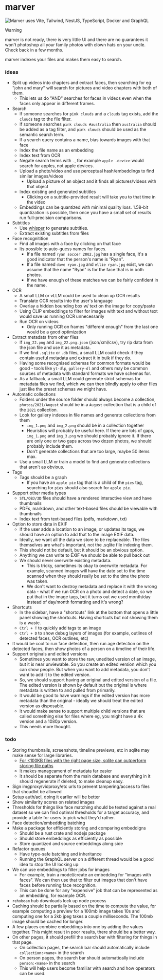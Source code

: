 # marver

<img alt="Marver uses Vite, Tailwind, NestJS, TypeScript, Docker and GraphQL" src="https://skillicons.dev/icons?i=vite,tailwind,nest,typescript,docker,graphql" />

> [!WARNING]
> marver is not ready, there is very little UI and there are no guarantees it won't photoshop all your family photos with clown hats on your uncle. 
> Check back in a few months.

marver indexes your files and makes them easy to search.

### ideas

- Split up videos into chapters and extract faces, then searching for eg "john and mary" will search for pictures and video chapters with both of them.
  - This lets us do "AND" searches for faces in videos even when the faces only appear in different frames.
- Search
  - If someone searches for `pink clouds` and a `clouds` tag exists, add the `clouds` tag to the file filter.
  - If someone searches `pink clouds #australia` then `australia` should be added as a tag filter, and `pink clouds` should be used as the semantic search term.
  - If a search query contains a name, bias towards images with that face
  - Index the file name as an embedding
  - Index text from OCR
  - Negate search terms with `-`, for example `apple -device` would search for apples, not apple devices.
  - Upload a photo/video and use perceptual hash/embeddings to find similar images/videos
    - Upload a picture of an object and it finds all pictures/videos with that object
  - Index existing and generated subtitles
    - Clicking on a subtitle-provided result will take you to that time in the video
  - Embeddings can be quantized with minimal quality loss. 1.58-bit quantization is possible, then once you have a small set of results run full-precision comparisons.
- Subtitles
  - Use [whisper](https://github.com/openai/whisper) to generate subtitles.
  - Extract existing subtitles from files
- Face recognitition
  - Find all images with a face by clicking on that face
  - Its possible to auto-guess names for faces.
    - If a file named `ryan soccer 2002.jpg` has a single face, it's a good indicator that the person's name is "Ryan".
    - If a file named `dave ryan.jpg` and `ellie ryan.jpg` exist, we can assume that the name "Ryan" is for the face that is in both photos.
    - If we have enough of these matches we can be fairly confident in the name.
- OCR
  - A small LLM or vLLM could be used to clean up OCR results
  - Translate OCR results into the user's language
  - Overlay a hidden bounding box w/ text on the image for copy/paste
  - Using CLIP embeddings to filter for images with text and without text would save us running OCR unnecessarily
  - Run OCR on videos
    - Only running OCR on frames "different enough" from the last one would be a good optimization
- Extract metadata from other files
  - If `img_22.png` and `img_22.png.json` (json/xml/csv), try rip data from the json file and use it as metadata.
  - If we find `.sqlite` or `.db` files, a small LLM could check if they contain useful metadata and extract it in bulk if they do.
  - Having some recognised schemas for common formats would be good - tools like `yt-dlp`, `gallery-dl` and others may be common sources of metadata with standard formats we have schemas for.
  - As a fallback, a small LLM could generate strict schemas for metadata files we find, which we can then blindly apply to other files just like the preset schemas we might have.
- Automatic collections
  - Folders under the source folder should always become a collection, `photos/2021/August` should be in a `August` collection that is a child of the `2021` collection.
  - Look for gallery indexes in file names and generate collections from them
    - `img_1.png` and `img_2.png` should be in a collection together
    - Heuristics will probably be useful here. If there are lots of gaps, `img_1.png` and `img_3.png` we should probably ignore it. If there are only one or two gaps across two dozen photos, we should probably include them.
    - Don't generate collections that are too large, maybe 50 items max.
  - Use a small LLM or train a model to find and generate collections that aren't as obvious.
- Tags
  - Tags should be a graph
    - If you have an `apple pie` tag that is a child of the `pies` tag, searching for `pies` should also search for `apple pie`.
- Support other media types
  - `STL/OBJ/3D` files should have a rendered interactive view and have thumbnails
  - PDFs, markdown, and other text-based files should be viewable with thumbnails
  - Index text from text-based files (pdfs, markdown, txt)
- Option to store data in EXIF
  - If the user adds a location to an image, or updates its tags, we should have an option to add that to the image EXIF data.
  - Ideally, we want all the data we store to be replaceable. The files themselves are what's important, not the .sqlite file indexing them.
  - This should not be default, but it should be an obvious option.
  - Anything we can write to EXIF we should be able to pull back out
  - We should never overwrite existing metadata. 
    - This is tricky, sometimes its okay to overwrite metadata. For example, scanned images will have the date set to the time scanned when they should really be set to the time the photo was taken.
    - We don't want to destroy metadata and replace it with the wrong data - what if we run OCR on a photo and detect a date, so we put that in the image tags, but it turns out we used month/day instead of day/month formatting and it's wrong?
- Shortcuts
  - In the sidebar, have a "shortcuts" link at the bottom that opens a little panel showing the shortcuts. Having shortcuts but not showing them is a waste.
  - `Ctrl + T` to quickly add tags to an image
  - `Ctrl + D` to show debug layers of images (for example, outlines of detected faces, OCR outlines, etc)
- It would be cool to run face detection, then run age detection on the detected faces, then show photos of a person on a timeline of their life.
- Support originals and edited versions
  - Sometimes you want to store the raw, unedited version of an image, but it is near unviewable. So you create an edited version which you can show people. But when you want to add metadata, you don't want to add it to the edited version.
  - So, we should support having an original and edited version of a file. The edited version is shown by default but the original is where metadata is written to and pulled from primarily.
  - It would be good to have warnings if the edited version has more metadata than the original - ideally we should treat the edited version as disposable.
  - It would make sense to support multiple child versions that are called something else for files where eg, you might have a 4k version and a 1080p version.
  - This needs more thought.

### todo

- Storing thumbnails, screenshots, timeline previews, etc in sqlite may make sense for large libraries.
  - [For <100KB files with the right page size, sqlite can outperform storing file paths](https://www.sqlite.org/intern-v-extern-blob.html)
  - It makes manageament of metadata far easier
  - It should be separate from the main database and everything in it should regenerate if deleted, to make cleanup easy.
- Sign imgproxy/vidproxy/etc urls to prevent tampering/access to files that shoudlnt be allowed
- Setup auth/acl, doing it earlier will be better
- Show similarity scores on related images
- Thresholds for things like face matching should be tested against a real dataset so we can find optimal thresholds for a target accuracy, and provide a table for users to pick what they'd rather.
- Face detection/embedding batching
- Make a package for efficiently storing and comparing embeddigns
  - Should be a rust crate and nodejs package
  - Should store embeddings as efficiently as possible
  - Store quantized and source embeddings along side
- Refactor queues
  - Have type-safe batching and inheritance
  - Running the GraphQL server on a different thread would be a good idea to stop the UI locking up
- We can use embeddings to filter jobs for images
  - For example, train a model/create an embedding for "images with faces". We can then use that to filter out images that don't have faces before running face recognition.
  - This can be done for any "expensive" job that can be represented as an embedding, for example OCR.
- `rehoboam` hub downloads lock up node process
- Caching should be partially based on the time to compute the value, for example computing a preview for a 100mb image takes 10s and computing one for a 2kb jpeg takes a couple milliseconds. The 100mb image should be cached for longer.
- A few places combine embeddings into one by adding the values together. This might result in poor results, there should be a better way.
- On other pages, it should prefill the search bar with filtering for things in that page.
  - On collection pages, the search bar should automatically include `collection:<name>` in the search
  - On person pages, the search bar should automatically include `person:<name>` in the search
  - This will help users become familiar with search and how operators can be used.